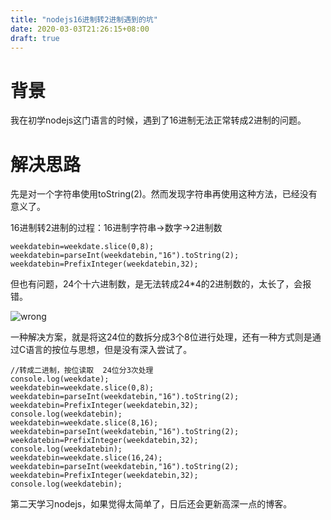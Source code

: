 ```yaml
---
title: "nodejs16进制转2进制遇到的坑"
date: 2020-03-03T21:26:15+08:00
draft: true
---
```


# 背景

我在初学nodejs这门语言的时候，遇到了16进制无法正常转成2进制的问题。

# 解决思路

先是对一个字符串使用toString(2)。然而发现字符串再使用这种方法，已经没有意义了。

16进制转2进制的过程：16进制字符串->数字->2进制数

```
weekdatebin=weekdate.slice(0,8);
weekdatebin=parseInt(weekdatebin,"16").toString(2);
weekdatebin=PrefixInteger(weekdatebin,32);
```

但也有问题，24个十六进制数，是无法转成24*4的2进制数的，太长了，会报错。

![wrong](/images/nodejs/hextobin.jpg)

一种解决方案，就是将这24位的数拆分成3个8位进行处理，还有一种方式则是通过C语言的按位与思想，但是没有深入尝试了。

```
//转成二进制，按位读取  24位分3次处理
console.log(weekdate);
weekdatebin=weekdate.slice(0,8);
weekdatebin=parseInt(weekdatebin,"16").toString(2);
weekdatebin=PrefixInteger(weekdatebin,32);
console.log(weekdatebin);
weekdatebin=weekdate.slice(8,16);
weekdatebin=parseInt(weekdatebin,"16").toString(2);
weekdatebin=PrefixInteger(weekdatebin,32);
console.log(weekdatebin);
weekdatebin=weekdate.slice(16,24);
weekdatebin=parseInt(weekdatebin,"16").toString(2);
weekdatebin=PrefixInteger(weekdatebin,32);
console.log(weekdatebin);
```

第二天学习nodejs，如果觉得太简单了，日后还会更新高深一点的博客。